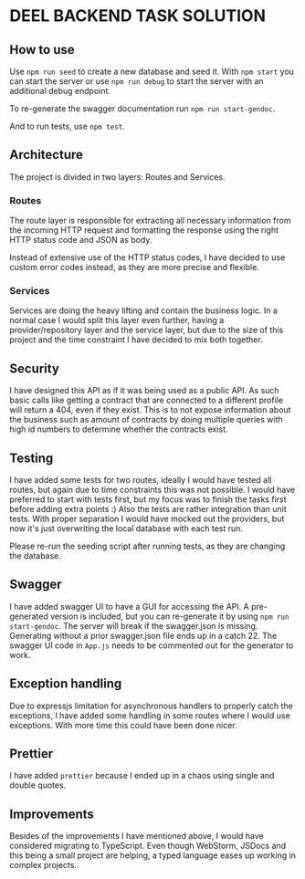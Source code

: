 # DEEL BACKEND TASK SOLUTION

## How to use
Use `npm run seed` to create a new database and seed it. With `npm start` you can start the server or use `npm run debug` to start the server with an additional debug endpoint.

To re-generate the swagger documentation run `npm run start-gendoc`.

And to run tests, use `npm test`.

## Architecture
The project is divided in two layers: Routes and Services.

### Routes
The route layer is responsible for extracting all necessary information from the incoming HTTP request and formatting the response using the right HTTP status code and JSON as body.

Instead of extensive use of the HTTP status codes, I have decided to use custom error codes instead, as they are more precise and flexible.

### Services
Services are doing the heavy lifting and contain the business logic. 
In a normal case I would split this layer even further, having a provider/repository layer and the service layer, but due to the size of this project and the time constraint I have decided to mix both together.

## Security
I have designed this API as if it was being used as a public API. As such basic calls like getting a contract that are connected to a different profile will return a 404, even if they exist. This is to not expose information about the business such as amount of contracts by doing multiple queries with high id numbers to determine whether the contracts exist.

## Testing
I have added some tests for two routes, ideally I would have tested all routes, but again due to time constraints this was not possible. I would have preferred to start with tests first, but my focus was to finish the tasks first before adding extra points :)
Also the tests are rather integration than unit tests. With proper separation I would have mocked out the providers, but now it's just overwriting the local database with each test run.

Please re-run the seeding script after running tests, as they are changing the database.

## Swagger
I have added swagger UI to have a GUI for accessing the API. A pre-generated version is included, but you can re-generate it by using `npm run start-gendoc`.
The server will break if the swagger.json is missing. Generating without a prior swagger.json file ends up in a catch 22. The swagger UI code in  `App.js` needs to be commented out for the generator to work.

## Exception handling
Due to expressjs limitation for asynchronous handlers to properly catch the exceptions, I have added some handling in some routes where I would use exceptions. With more time this could have been done nicer.

## Prettier
I have added `prettier` because I ended up in a chaos using single and double quotes.

## Improvements
Besides of the improvements I have mentioned above, I would have considered migrating to TypeScript. Even though WebStorm, JSDocs and this being a small project are helping, a typed language eases up working in complex projects.